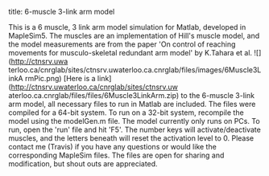 title: 6-muscle 3-link arm model

This is a 6 muscle, 3 link arm model simulation for Matlab, developed in
MapleSim5. The muscles are an implementation of Hill's muscle model, and the
model measurements are from the paper 'On control of reaching movements for
musculo-skeletal redundant arm model' by K.Tahara et al. ![](http://ctnsrv.uwa
terloo.ca/cnrglab/sites/ctnsrv.uwaterloo.ca.cnrglab/files/images/6Muscle3LinkA
rmPic.png) [Here is a link](http://ctnsrv.uwaterloo.ca/cnrglab/sites/ctnsrv.uw
aterloo.ca.cnrglab/files/files/6Muscle3LinkArm.zip) to the 6-muscle 3-link arm
model, all necessary files to run in Matlab are included. The files were
compiled for a 64-bit system. To run on a 32-bit system, recompile the model
using the modelGen.m file. The model currently only runs on PCs. To run, open
the 'run' file and hit 'F5'. The number keys will activate/deactivate muscles,
and the letters beneath will reset the activation level to 0. Please contact
me (Travis) if you have any questions or would like the corresponding MapleSim
files. The files are open for sharing and modification, but shout outs are
appreciated.
